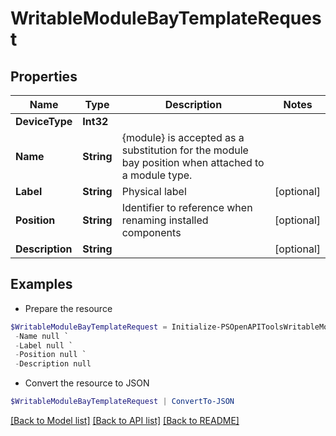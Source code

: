# WritableModuleBayTemplateRequest
## Properties

Name | Type | Description | Notes
------------ | ------------- | ------------- | -------------
**DeviceType** | **Int32** |  | 
**Name** | **String** | {module} is accepted as a substitution for the module bay position when attached to a module type. | 
**Label** | **String** | Physical label | [optional] 
**Position** | **String** | Identifier to reference when renaming installed components | [optional] 
**Description** | **String** |  | [optional] 

## Examples

- Prepare the resource
```powershell
$WritableModuleBayTemplateRequest = Initialize-PSOpenAPIToolsWritableModuleBayTemplateRequest  -DeviceType null `
 -Name null `
 -Label null `
 -Position null `
 -Description null
```

- Convert the resource to JSON
```powershell
$WritableModuleBayTemplateRequest | ConvertTo-JSON
```

[[Back to Model list]](../README.md#documentation-for-models) [[Back to API list]](../README.md#documentation-for-api-endpoints) [[Back to README]](../README.md)

